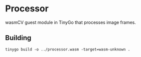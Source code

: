 # Processor

wasmCV guest module in TinyGo that processes image frames.

## Building

```
tinygo build -o ../processor.wasm -target=wasm-unknown .
```
